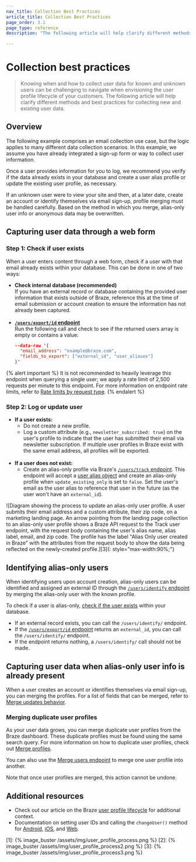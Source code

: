 ```yaml
---
nav_title: Collection Best Practices
article_title: Collection Best Practices
page_order: 3.1
page_type: reference
description: "The following article will help clarify different methods and best practices for collecting new and existing user data."

---
```


# Collection best practices

> Knowing when and how to collect user data for known and unknown users can be challenging to navigate when envisioning the user profile lifecycle of your customers. The following article will help clarify different methods and best practices for collecting new and existing user data.

## Overview

The following example comprises an email collection use case, but the logic applies to many different data collection scenarios. In this example, we assume you have already integrated a sign-up form or way to collect user information. 

Once a user provides information for you to log, we recommend you verify if the data already exists in your database and create a user alias profile or update the existing user profile, as necessary. 

If an unknown user were to view your site and then, at a later date, create an account or identify themselves via email sign-up, profile merging must be handled carefully. Based on the method in which you merge, alias-only user info or anonymous data may be overwritten.

## Capturing user data through a web form

### Step 1: Check if user exists

When a user enters content through a web form, check if a user with that email already exists within your database. This can be done in one of two ways:

- **Check internal database (recommended)**<br>If you have an external record or database containing the provided user information that exists outside of Braze, reference this at the time of email submission or account creation to ensure the information has not already been captured.<br><br>
- **[`/users/export/id` endpoint]({{site.baseurl}}/api/endpoints/export/user_data/post_users_identifier/)**<br>Run the following call and check to see if the returned users array is empty or contains a value:
  ```json
  --data-raw '{
    "email_address": "example@braze.com",
    "fields_to_export": ["external_id", "user_aliases"]
  }'
  ```

{% alert important %}
It is not recommended to heavily leverage this endpoint when querying a single user; we apply a rate limit of 2,500 requests per minute to this endpoint. For more information on endpoint rate limits, refer to [Rate limits by request type]({{site.baseurl}}/api/api_limits/#rate-limits-by-request-type).
{% endalert %}

### Step 2: Log or update user

- **If a user exists:**
  - Do not create a new profile.
  - Log a custom attribute (e.g., `newsletter_subscribed: true`) on the user's profile to indicate that the user has submitted their email via newsletter subscription. If multiple user profiles in Braze exist with the same email address, all profiles will be exported.<br><br>
- **If a user does not exist:**
  - Create an alias-only profile via Braze's [`/users/track` endpoint]({{site.baseurl}}/api/endpoints/user_data/post_user_track/). This endpoint will accept a [user alias object]({{site.baseurl}}/api/objects_filters/user_alias_object/) and create an alias-only profile when `update_existing_only` is set to `false`. Set the user's email as the user alias to reference that user in the future (as the user won't have an `external_id`).

![Diagram showing the process to update an alias-only user profile. A user submits their email address and a custom attribute, their zip code, on a marketing landing page. An arrow pointing from the landing page collection to an alias-only user profile shows a Braze API request to the Track user endpoint, with the request body containing the user's alias name, alias label, email, and zip code. The profile has the label "Alias Only user created in Braze" with the attributes from the request body to show the data being reflected on the newly-created profile.][3]{: style="max-width:90%;"}

## Identifying alias-only users

When identifying users upon account creation, alias-only users can be identified and assigned an external ID through the [`/users/identify` endpoint]({{site.baseurl}}/api/endpoints/user_data/post_user_identify/) by merging the alias-only user with the known profile. 

To check if a user is alias-only, [check if the user exists](#step-1-check-if-user-exists) within your database. 
- If an external record exists, you can call the `/users/identify/` endpoint. 
- If the [`/users/export/id` endpoint]({{site.baseurl}}/api/endpoints/export/user_data/post_users_identifier/) returns an `external_id`, you can call the `/users/identify/` endpoint.
- If the endpoint returns nothing, a `/users/identify/` call should not be made.

## Capturing user data when alias-only user info is already present

When a user creates an account or identifies themselves via email sign-up, you can merging the profiles. For a list of fields that can be merged, refer to [Merge updates behavior]({{site.baseurl}}/api/endpoints/user_data/post_users_merge/#merge_updates-behavior).

### Merging duplicate user profiles

As your user data grows, you can merge duplicate user profiles from the Braze dashboard. These duplicate profiles must be found using the same search query. For more information on how to duplicate user profiles, check out [Merge profiles]({{site.baseurl}}/user_guide/engagement_tools/segments/user_profiles/#merge-profiles).

You can also use the [Merge users endpoint]({{site.baseurl}}/api/endpoints/user_data/post_users_merge/) to merge one user profile into another. 

Note that once user profiles are merged, this action cannot be undone.

## Additional resources
- Check out our article on the Braze [user profile lifecycle]({{site.baseurl}}/user_guide/data_and_analytics/user_data_collection/user_profile_lifecycle/) for additional context.<br>
- Documentation on setting user IDs and calling the `changeUser()` method for [Android]({{site.baseurl}}/developer_guide/platform_integration_guides/android/analytics/setting_user_ids/), [iOS]({{site.baseurl}}/developer_guide/platform_integration_guides/swift/analytics/setting_user_ids/#suggested-user-id-naming-convention), and [Web]({{site.baseurl}}/developer_guide/platform_integration_guides/web/analytics/setting_user_ids/).

[1]: {% image_buster /assets/img/user_profile_process.png %}
[2]: {% image_buster /assets/img/user_profile_process2.png %}
[3]: {% image_buster /assets/img/user_profile_process3.png %}
